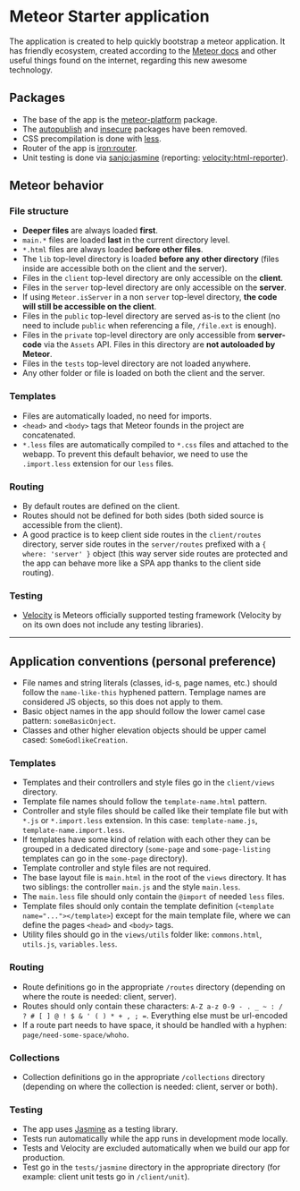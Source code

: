 # Meteor Starter application

The application is created to help quickly bootstrap a meteor application. It has friendly ecosystem, created according to the [Meteor docs](http://docs.meteor.com/) and other useful things found on the internet, regarding this new awesome technology.

## Packages
- The base of the app is the [meteor-platform](https://atmospherejs.com/meteor/meteor-platform) package.
- The [autopublish](https://atmospherejs.com/meteor/autopublish) and [insecure](https://atmospherejs.com/meteor/insecure) packages have been removed.
- CSS precompilation is done with [less](https://atmospherejs.com/meteor/less).
- Router of the app is [iron:router](https://atmospherejs.com/iron/router).
- Unit testing is done via [sanjo:jasmine](https://atmospherejs.com/sanjo/jasmine) (reporting: [velocity:html-reporter](https://atmospherejs.com/velocity/html-reporter)).

## Meteor behavior
### File structure
- **Deeper files** are always loaded **first**.
- ```main.*``` files are loaded **last** in the current directory level.
- ```*.html``` files are always loaded **before other files**.
- The ```lib``` top-level directory is loaded **before any other directory** (files inside are accessible both on the client and the server).
- Files in the ```client``` top-level directory are only accessible on the **client**.
- Files in the ```server``` top-level directory are only accessible on the **server**.
- If using ```Meteor.isServer``` in a non ```server``` top-level directory, **the code will still be accessible on the client**.
- Files in the ```public``` top-level directory are served as-is to the client (no need to include ```public``` when referencing a file, ```/file.ext``` is enough).
- Files in the ```private``` top-level directory are only accessible from **server-code** via the ```Assets``` API. Files in this directory are **not autoloaded by Meteor**.
- Files in the ```tests``` top-level directory are not loaded anywhere.
- Any other folder or file is loaded on both the client and the server.

### Templates
- Files are automatically loaded, no need for imports.
- ```<head>``` and ```<body>``` tags that Meteor founds in the project are concatenated.
- ```*.less``` files are automatically compiled to ```*.css``` files and attached to the webapp. To prevent this default behavior, we need to use the ```.import.less``` extension for our ```less``` files.

### Routing
- By default routes are defined on the client.
- Routes should not be defined for both sides (both sided source is accessible from the client).
- A good practice is to keep client side routes in the ```client/routes``` directory, server side routes in the ```server/routes``` prefixed with a ```{ where: 'server' }``` object (this way server side routes are protected and the app can behave more like a SPA app thanks to the client side routing).

### Testing
- [Velocity](https://velocity.readme.io/) is Meteors officially supported testing framework (Velocity by on its own does not include any testing libraries).

***

## Application conventions (personal preference)
- File names and string literals (classes, id-s, page names, etc.) should follow the ```name-like-this``` hyphened pattern. Templage names are considered JS objects, so this does not apply to them.
- Basic object names in the app should follow the lower camel case pattern: ```someBasicOnject```.
- Classes and other higher elevation objects should be upper camel cased: ```SomeGodlikeCreation```.

### Templates
- Templates and their controllers and style files go in the ```client/views``` directory.
- Template file names should follow the ```template-name.html``` pattern.
- Controller and style files should be called like their template file but with ```*.js``` or ```*.import.less``` extension. In this case: ```template-name.js```, ```template-name.import.less```.
- If templates have some kind of relation with each other they can be grouped in a dedicated directory (```some-page``` and ```some-page-listing``` templates can go in the ```some-page``` directory).
- Template controller and style files are not required.
- The base layout file is ```main.html``` in the root of the ```views``` directory. It has two siblings: the controller ```main.js``` and the style ```main.less```.
- The ```main.less``` file should only contain the ```@import``` of needed ```less``` files.
- Template files should only contain the template definition (```<template name="..."></template>```) except for the main template file, where we can define the pages ```<head>``` and ```<body>``` tags.
- Utility files should go in the ```views/utils``` folder like: ```commons.html```, ```utils.js```, ```variables.less```.

### Routing
- Route definitions go in the appropriate ```/routes``` directory (depending on where the route is needed: client, server).
- Routes should only contain these characters: ```A-Z a-z 0-9 - . _ ~ : / ? # [ ] @ ! $ & ' ( ) * + , ; =```. Everything else must be url-encoded
- If a route part needs to have space, it should be handled with a hyphen: ```page/need-some-space/whoho```.

### Collections
- Collection definitions go in the appropriate ```/collections``` directory (depending on where the collection is needed: client, server or both).

### Testing
- The app uses [Jasmine](http://jasmine.github.io/) as a testing library.
- Tests run automatically while the app runs in development mode locally.
- Tests and Velocity are excluded automatically when we build our app for production.
- Test go in the ```tests/jasmine``` directory in the appropriate directory (for example: client unit tests go in ```/client/unit```).
